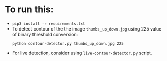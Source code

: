 # To run this:
- `pip3 install -r requirements.txt`
- To detect contour of the the image `thumbs_up_down.jpg` using 225 value of binary threshold conversion:
    ```
    python contour-detector.py thumbs_up_down.jpg 225
    ```
- For live detection, consider using `live-contour-detector.py` script.